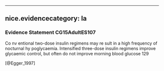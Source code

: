 
---
nice.evidencecategory: Ia
---

### Evidence Statement CG15AdultES107
Co nv entional two-dose insulin regimens may re sult in a high frequency of nocturnal hy poglycaemia. Intensified three-dose insulin regimens improve glycaemic control, but often do not improve morning blood glucose 129

[@Egger_1997]

